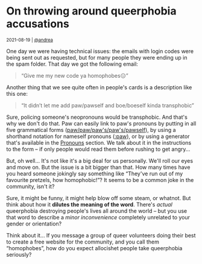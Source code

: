 # On throwing around queerphobia accusations

<small>2021-08-19 | [@andrea](/@andrea)</small>

One day we were having technical issues: the emails with login codes were being sent out as requested,
but for many people they were ending up in the spam folder.
That day we got the following email:

> “Give me my new code ya homophobes😑”

Another thing that we see quite often in people's cards is a description like this one:

> “It didn’t let me add paw/pawself and boe/boeself kinda transphobic”

Sure, policing someone's neopronouns would be transphobic. And that's why we don't do that.
Paw can easily link to paw's pronouns by putting in all five grammatical forms
([paw/paw/paw's/paw's/pawself](https://en.pronouns.page/paw/paw/paw's/paw's/pawself)),
by using a shorthand notation for nameself pronouns ([:paw](https://en.pronouns.page/:paw)),
or by using a generator that's available in the [Pronouns](/pronouns) section.
We talk about it in the instructions to the form –
if only people would read them before rushing to get angry…

But, oh well… It's not like it's a big deal for us personally. We'll roll our eyes and move on.
But the issue is a bit bigger than that.
How many times have you heard someone jokingly say something like
“They've run out of my favourite pretzels, how homophobic!”?
It seems to be a common joke in the community, isn't it?

Sure, it might be funny, it might help blow off some steam, or whatnot.
But think about how it **dilutes the meaning of the word**.
There's _actual_ queerphobia destroying people's lives all around the world –
but you use that word to describe a _minor inconvenience_ completely unrelated to your gender or orientation?

Think about it… If you message a group of queer volunteers doing their best to create a free website for the community,
and you call them “homophobes”, how do you expect allocishet people take queerphobia seriously?
